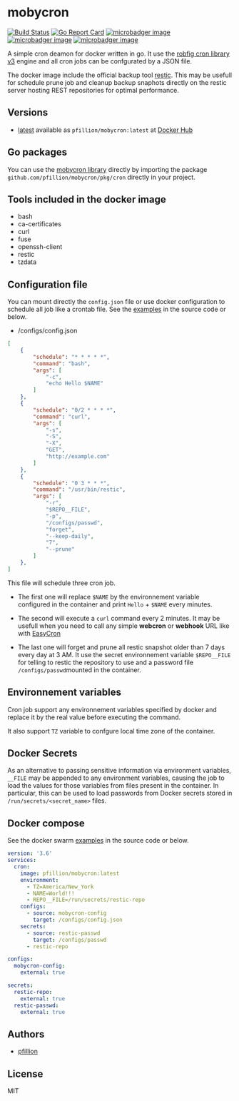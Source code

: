 # mobycron

[![Build Status](https://drone.pfillion.com/api/badges/pfillion/mobycron/status.svg?branch=master)](https://drone.pfillion.com/pfillion/mobycron)
[![Go Report Card](https://goreportcard.com/badge/github.com/pfillion/mobycron)](https://goreportcard.com/report/github.com/pfillion/mobycron)
[![microbadger image](https://images.microbadger.com/badges/image/pfillion/mobycron.svg)](https://microbadger.com/images/pfillion/mobycron "Get your own image badge on microbadger.com")
[![microbadger image](https://images.microbadger.com/badges/version/pfillion/mobycron.svg)](https://microbadger.com/images/pfillion/mobycron "Get your own version badge on microbadger.com")
[![microbadger image](https://images.microbadger.com/badges/commit/pfillion/mobycron.svg)](https://microbadger.com/images/pfillion/mobycron "Get your own commit badge on microbadger.com")

A simple cron deamon for docker written in go. It use the [robfig cron library v3](https://github.com/robfig/cron/tree/v3) engine and all cron jobs can be confgurated by a JSON file.

The docker image include the official backup tool [restic](https://github.com/restic/restic). This may be usefull for schedule prune job and cleanup backup snaphots directly on the restic server hosting REST repositories for optimal performance.

## Versions

* [latest](https://github.com/pfillion/mobycron/tree/master) available as ```pfillion/mobycron:latest``` at [Docker Hub](https://hub.docker.com/r/pfillion/mobycron/)

## Go packages

You can use the [mobycron library](https://github.com/pfillion/mobycron) directly by importing the package ```github.com/pfillion/mobycron/pkg/cron``` directly in your project.

## Tools included in the docker image

* bash
* ca-certificates
* curl
* fuse
* openssh-client
* restic
* tzdata

## Configuration file

You can mount directly the ```config.json``` file or use docker configuration to schedule all job like a crontab file. See the [examples](https://github.com/pfillion/mobycron/tree/master/examples) in the source code or below.

* /configs/config.json

```json
[
    {
        "schedule": "* * * * *",
        "command": "bash",
        "args": [
            "-c",
            "echo Hello $NAME"
        ]
    },
    {
        "schedule": "0/2 * * * *",
        "command": "curl",
        "args": [
            "-s",
            "-S",
            "-X",
            "GET",
            "http://example.com"
        ]
    },
    {
        "schedule": "0 3 * * *",
        "command": "/usr/bin/restic",
        "args": [
            "-r",
            "$REPO__FILE",
            "-p",
            "/configs/passwd",
            "forget",
            "--keep-daily",
            "7",
            "--prune"
        ]
    },
]
```

This file will schedule three cron job.

* The first one will replace ```$NAME``` by the environnement variable configured in the container and print ```Hello``` + ```$NAME``` every minutes.
* The second will execute a ```curl``` command every 2 minutes. It may be usefull when you need to call any simple **webcron** or **webhook** URL like with [EasyCron](https://www.easycron.com)

* The last one will forget and prune all restic snapshot older than 7 days every day at 3 AM. It use the secret environnement variable ```$REPO__FILE``` for telling to restic the repository to use and a password file ```/configs/passwd```mounted in the container.

## Environnement variables

Cron job support any environnement variables specified by docker and replace it by the real value before executing the command.

It also support ```TZ``` variable to confgure local time zone of the container.

## Docker Secrets

As an alternative to passing sensitive information via environment variables, `__FILE` may be appended to any environment variables, causing the job to load the values for those variables from files present in the container. In particular, this can be used to load passwords from Docker secrets stored in `/run/secrets/<secret_name>` files.

## Docker compose

See the docker swarm [examples](https://github.com/pfillion/mobycron/tree/master/examples) in the source code or below.

```yml
version: '3.6'
services:
  cron:
    image: pfillion/mobycron:latest
    environment:
      - TZ=America/New_York
      - NAME=World!!!
      - REPO__FILE=/run/secrets/restic-repo
    configs:
      - source: mobycron-config
        target: /configs/config.json
    secrets:
      - source: restic-passwd
        target: /configs/passwd
      - restic-repo

configs:
  mobycron-config:
    external: true

secrets:
  restic-repo:
    external: true
  restic-passwd:
    external: true
```

## Authors

* [pfillion](https://github.com/pfillion)

## License

MIT